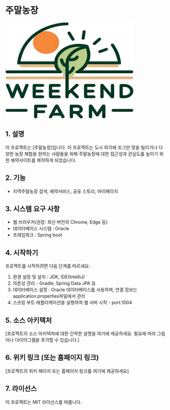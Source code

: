 # 주말농장

<img src="src/main/resources/static/img/logo.png" width="400" height="300">

## 1. 설명
이 프로젝트는 [주말농장]입니다. 이 프로젝트는 도시 외각에 조그만 땅을 빌리거나 다양한 농장 체험을 원하는 사람들을 위해 주말농장에 대한 접근성과 관심도를 높이기 위한 예약사이트를 제작하게 되었습니다.

## 2. 기능
- 지역주말농장 검색, 예약서비스, 공유 스토리, 마이페이지

## 3. 시스템 요구 사항
- 웹 브라우저(권장: 최신 버전의 Chrome, Edge 등)
- 데이터베이스 시스템 : Oracle
- 프레임워크 : Spring boot

## 4. 시작하기
프로젝트를 시작하려면 다음 단계를 따르세요:
1. 환경 설정 및 설치 : JDK, IDE(IntelliJ)
2. 의존성 관리 - Gradle, Spring Data JPA 등
3. 데이터베이스 설정 : Oracle 데이터베이스를 사용하며, 연결 정보는 application.properties파일에서 관리
4. 스프링 부트 애플리케이션을 실행하여 웹 서버 시작 - port:1004

## 5. 소스 아키텍처
[프로젝트의 소스 아키텍처에 대한 간략한 설명을 여기에 제공하세요. 필요에 따라 그림이나 다이어그램을 추가할 수 있습니다.]

## 6. 위키 링크 (또는 홈페이지 링크)
[프로젝트의 위키 페이지 또는 홈페이지 링크를 여기에 제공하세요]

## 7. 라이선스
이 프로젝트는 MIT 라이선스를 따릅니다.
